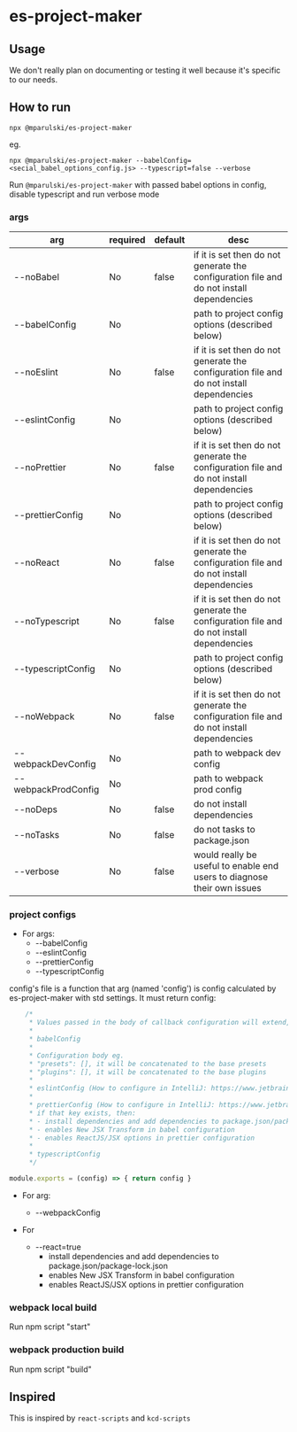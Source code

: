 # es-project-maker

## Usage 
We don't really plan on documenting or testing it well because it's specific to our needs.

## How to run 
```
npx @mparulski/es-project-maker
```
eg.
```
npx @mparulski/es-project-maker --babelConfig=<secial_babel_options_config.js> --typescript=false --verbose
```

Run `@mparulski/es-project-maker` with passed babel options in config, disable typescript and run verbose mode

### args
| arg                | required | default | desc |
|--------------------|----------|---------| -----|
| --noBabel          | No       | false | if it is set then do not generate the configuration file and do not install dependencies |
| --babelConfig      | No       |       | path to project config options (described below) |
| --noEslint         | No       | false | if it is set then do not generate the configuration file and do not install dependencies |
| --eslintConfig     | No       |       | path to project config options (described below) |
| --noPrettier       | No       | false | if it is set then do not generate the configuration file and do not install dependencies |
| --prettierConfig   | No       |       | path to project config options (described below) |
| --noReact          | No       | false | if it is set then do not generate the configuration file and do not install dependencies |
| --noTypescript     | No       | false | if it is set then do not generate the configuration file and do not install dependencies |
| --typescriptConfig | No       |       | path to project config options (described below) |
| --noWebpack        | No       | false | if it is set then do not generate the configuration file and do not install dependencies |
| --webpackDevConfig | No       |       | path to webpack dev config |
| --webpackProdConfig| No       |       | path to webpack prod config |
| --noDeps           | No       | false | do not install dependencies |
| --noTasks          | No       | false | do not tasks to package.json |
| --verbose          | No       | false | would really be useful to enable end users to diagnose their own issues |

### project configs

- For args: 
  - --babelConfig
  - --eslintConfig
  - --prettierConfig
  - --typescriptConfig

config's file is a function that arg (named 'config') is config calculated by es-project-maker with std settings. It must return config:

```js
    /*
     * Values passed in the body of callback configuration will extend, delete or overwrite default values
     * 
     * babelConfig
     *
     * Configuration body eg.
     * "presets": [], it will be concatenated to the base presets
     * "plugins": [], it will be concatenated to the base plugins
     * 
     * eslintConfig (How to configure in IntelliJ: https://www.jetbrains.com/help/idea/eslint.html)
     * 
     * prettierConfig (How to configure in IntelliJ: https://www.jetbrains.com/help/idea/prettier.html#ws_prettier_install)
     * if that key exists, then:  
     * - install dependencies and add dependencies to package.json/package-lock.json
     * - enables New JSX Transform in babel configuration
     * - enables ReactJS/JSX options in prettier configuration
     *
     * typescriptConfig
     */

module.exports = (config) => { return config }
```

- For arg:

  - --webpackConfig

- For 
  - --react=true
    - install dependencies and add dependencies to package.json/package-lock.json
    - enables New JSX Transform in babel configuration
    - enables ReactJS/JSX options in prettier configuration

### webpack local build
Run npm script "start"

### webpack production build
Run npm script "build" 

## Inspired 
This is inspired by `react-scripts` and `kcd-scripts`